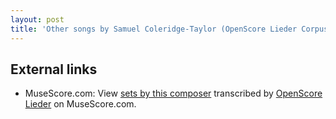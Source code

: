 ```yaml
---
layout: post
title: 'Other songs by Samuel Coleridge-Taylor (OpenScore Lieder Corpus)'
---
```


## External links

- MuseScore.com: View [sets by this composer] transcribed by [OpenScore Lieder] on MuseScore.com.

[sets by this composer]: https://musescore.com/openscore-lieder-corpus/sets/5103493
[OpenScore Lieder]: https://musescore.com/openscore-lieder-corpus

